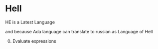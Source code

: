 # Hell

HE is a Latest Language

and because Ada language can translate to russian as Language of Hell

0. Evaluate expressions